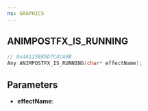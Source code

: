 ```yaml
---
ns: GRAPHICS
---
```

## ANIMPOSTFX_IS_RUNNING

```c
// 0x4A123E85D7C4CA0B
Any ANIMPOSTFX_IS_RUNNING(char* effectName);
```

## Parameters
* **effectName**:
